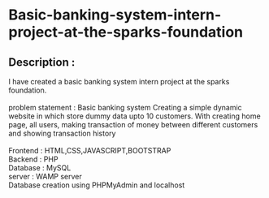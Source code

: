 # Basic-banking-system-intern-project-at-the-sparks-foundation
## Description :
I have created a basic banking system intern project at the sparks foundation.<br/><br/>
problem statement :
Basic banking system
Creating a simple dynamic website in which store dummy data upto 10 customers. With creating home page, all users, making transaction of money between different customers and showing transaction history<br/><br/>
Frontend : HTML,CSS,JAVASCRIPT,BOOTSTRAP<br/>
Backend : PHP<br/>
Database : MySQL<br/>
server : WAMP server<br/>
Database creation using PHPMyAdmin and localhost<br/>
